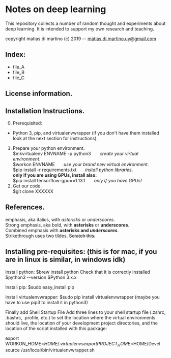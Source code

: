 # Notes on deep learning  

This repository collects a number of random thought and experiments about deep learning. It is intended to support my own research and teaching.  

copyright matias di martino (c) 2019 -- matias.di.martino.uy@gmail.com  


## Index:
* file_A
* file_B
* file_C


## License information.

## Installation Instructions.
0. Prerequisited:
- Python 3, pip, and virtualenvwrapper (if you don't have them installed look at the next section for instructions). 
1. Prepare your python environment.  
$mkvirtualenv ENVNAME -p python3 &nbsp; &nbsp; &nbsp; _create your virtual environment_.  
$workon ENVNAME &nbsp; &nbsp; &nbsp; _use your brand new virtual environment_.  
$pip install -r requirements.txt &nbsp; &nbsp; &nbsp; _install python libraries_.  
**only if you are using GPUs, install also:**  
$pip install tensorflow-gpu==1.13.1 &nbsp; &nbsp; &nbsp; _only if you have GPUs!_  
2. Get our code.  
$git clone XXXXXX  

## References.

emphasis, aka italics, with *asterisks* or _underscores_.  
Strong emphasis, aka bold, with **asterisks** or __underscores__.  
Combined emphasis with **asterisks and _underscores_**.  
Strikethrough uses two tildes. ~~Scratch this.~~  


## Installing pre-requisites: (this is for mac, if you are in linux is similar, in windows idk)
Install python:
$brew install python
Check that it is correctly installed
$python3 --version 
$Python 3.x.x

Install pip:
$sudo easy_install pip

Install virtualenvwrapper:
$sudo pip install virtualenvwrapper   (maybe you have to use pip3 to install it in python3)

Finally add Shell Startup File
Add three lines to your shell startup file (.zshrc, .bashrc, .profile, etc.) to set the location where the virtual environments should live, the location of your development project directories, and the location of the script installed with this package:

export WORKON_HOME=$HOME/.virtualenvs
export PROJECT_HOME=$HOME/Devel
source /usr/local/bin/virtualenvwrapper.sh
